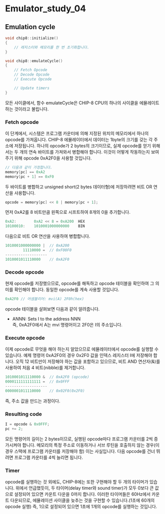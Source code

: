 # **Emulator_study_04**
## Emulation cycle
~~~ c++
void chip8::initialize()
{
    // 레지스터와 메모리를 한 번 초기화합니다.
}

void chip8::emulateCycle()
{
    // Fetch Opcode
    // Decode Opcode
    // Execute Opcode

    // Update timers
}
~~~
모든 사이클에서, 함수 emulateCycle은 CHIP-8 CPU의 하나의 사이클을 에뮬레이트하는 것이라고 불립니다.
### Fetch opcode
이 단계에서, 시스템은 프로그램 카운터에 의해 지정된 위치의 메모리에서 하나의 opcode를 가져옵니다. CHIP-8 에뮬레이터에서 데이터는 1byte의 크기를 갖는 각 주소에 저장됩니다. 하나의 opcode가 2 bytes의 크기이므로, 실제 opcode를 얻기 위해서는 두 개의 연속 바이트를 가져와서 병합해야 합니다. 이것이 어떻게 작동하는지 보여주기 위해 opcode 0xA2F0을 사용할 것입니다.
~~~ c++
// 다음과 같이 가정합니다.
memory[pc] == 0xA2
memory[pc + 1] == 0xF0
~~~
두 바이트를 병합하고 unsigned short(2 bytes 데이터형)에 저장하려면 비트 OR 연산을 사용합니다.
~~~c++
opcode = memory[pc] << 8 | memory[pc + 1];
~~~
먼저 0xA2를 8 비트만큼 왼쪽으로 시프트하여 8개의 0을 추가합니다.
~~~c++
0xA2:        0xA2 << 8 = 0xA200  HEX
10100010:    1010001000000000    BIN
~~~
다음으로 비트 OR 연산을 사용하여 병합합니다.
~~~c++
1010001000000000 |  // 0xA200
        11110000 =  // 0xF00F0
-------------------
1010001011110000    // 0xA2F0
~~~
### Decode opcode
현재 opcode를 저장했으므로, opcode를 해독하고 opcode 테이블을 확인하여 그 의미를 확인해야 합니다. 동일한 opcode를 계속 사용할 것입니다.
~~~c++
0xA2F0 // 어셈블리어: mvi(A) 2F0h(hex)
~~~
opcode 테이블을 살펴보면 다음과 같이 알려줍니다.  
- ANNN: Sets I to the address NNN  
즉, 0xA2F0에서 A는 mvi 명령어이고 2F0은 I의 주소입니다.
### Execute opcode
이제 opcode로 무엇을 해야 하는지 알았으므로 에뮬레이터에서 opcode를 실행할 수 있습니다. 예제 명령어 0xA2F0의 경우 0x2F0 값을 인덱스 레지스터 I에 저장해야 합니다. 오직 12 비트만이 저장해야 하는 값을 포함하고 있으므로, 비트 AND 연산자(&)를 사용하여 처음 4 비트(nibble)를 제거합니다.
~~~c++
1010001011110000 &  // 0xA2F0 (opcode)
0000111111111111 =  // 0x0FFF
-------------------
0000001011110000    // 0x02F0(0x2F0)
~~~
즉, 주소 값을 만드는 과정이다.  
### Resulting code
~~~c++
I = opcode & 0x0FFF;
pc += 2;
~~~
모든 명령어의 길이는 2 bytes이므로, 실행된 opcode마다 프로그램 카운터를 2씩 증가시켜야 합니다. 메모리의 특정 주소로 이동하거나 서브 루틴을 호출하지 않는 경우(이 경우 스택에 프로그램 카운터를 저장해야 함) 이는 사실입니다. 다음 opcode를 건너 뛰려면 프로그램 카운터를 4씩 늘리면 됩니다.
### Timer
opcode를 실행하는 것 외에도, CHIP-8에는 또한 구현해야 할 두 개의 타이머가 있습니다. 위에서 언급했듯이, 두 타이머(delay timer와 sound timer)가 모두 0보다 큰 값으로 설정되어 있으면 카운트 다운을 0까지 합니다. 이러한 타이머들은 60Hz에서 카운트 다운되므로, 에뮬레이션 사이클을 늦추는 것을 구현할 수 있습니다.(1초에 60개의 opcode 실행) 즉, 1으로 설정되어 있으면 1초에 1개의 opcode를 실행하는 것입니다.